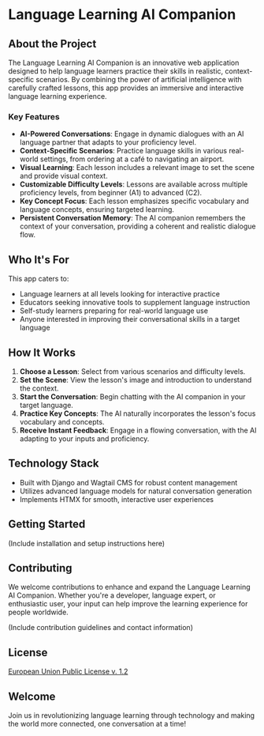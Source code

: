 # Language Learning AI Companion

## About the Project

The Language Learning AI Companion is an innovative web application designed to help language learners practice their skills in realistic, context-specific scenarios. By combining the power of artificial intelligence with carefully crafted lessons, this app provides an immersive and interactive language learning experience.

### Key Features

- **AI-Powered Conversations**: Engage in dynamic dialogues with an AI language partner that adapts to your proficiency level.
- **Context-Specific Scenarios**: Practice language skills in various real-world settings, from ordering at a café to navigating an airport.
- **Visual Learning**: Each lesson includes a relevant image to set the scene and provide visual context.
- **Customizable Difficulty Levels**: Lessons are available across multiple proficiency levels, from beginner (A1) to advanced (C2).
- **Key Concept Focus**: Each lesson emphasizes specific vocabulary and language concepts, ensuring targeted learning.
- **Persistent Conversation Memory**: The AI companion remembers the context of your conversation, providing a coherent and realistic dialogue flow.

## Who It's For

This app caters to:

- Language learners at all levels looking for interactive practice
- Educators seeking innovative tools to supplement language instruction
- Self-study learners preparing for real-world language use
- Anyone interested in improving their conversational skills in a target language

## How It Works

1. **Choose a Lesson**: Select from various scenarios and difficulty levels.
2. **Set the Scene**: View the lesson's image and introduction to understand the context.
3. **Start the Conversation**: Begin chatting with the AI companion in your target language.
4. **Practice Key Concepts**: The AI naturally incorporates the lesson's focus vocabulary and concepts.
5. **Receive Instant Feedback**: Engage in a flowing conversation, with the AI adapting to your inputs and proficiency.

## Technology Stack

- Built with Django and Wagtail CMS for robust content management
- Utilizes advanced language models for natural conversation generation
- Implements HTMX for smooth, interactive user experiences

## Getting Started

(Include installation and setup instructions here)

## Contributing

We welcome contributions to enhance and expand the Language Learning AI Companion. Whether you're a developer, language expert, or enthusiastic user, your input can help improve the learning experience for people worldwide.

(Include contribution guidelines and contact information)

## License

[European Union Public License v. 1.2](LICENSE)

## Welcome

Join us in revolutionizing language learning through technology and making the world more connected, one conversation at a time!
